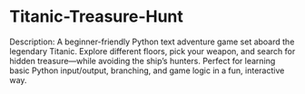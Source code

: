 # Titanic-Treasure-Hunt
Description:  A beginner-friendly Python text adventure game set aboard the legendary Titanic. Explore different floors, pick your weapon, and search for hidden treasure—while avoiding the ship’s hunters. Perfect for learning basic Python input/output, branching, and game logic in a fun, interactive way.
